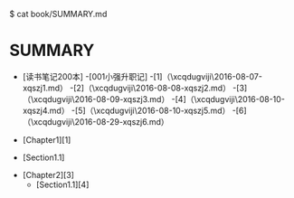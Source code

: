 $ cat book/SUMMARY.md 
# SUMMARY

- [读书笔记200本]
    -[001小强升职记]
        -[1]（\xcqdugviji\2016-08-07-xqszj1.md）
        -[2]（\xcqdugviji\2016-08-08-xqszj2.md）
        -[3]（\xcqdugviji\2016-08-09-xqszj3.md） 
        -[4]（\xcqdugviji\2016-08-10-xqszj4.md）
        -[5]（\xcqdugviji\2016-08-10-xqszj5.md）
        -[6]（\xcqdugviji\2016-08-29-xqszj6.md）

* [Chapter1][1]
- [Section1.1]
* [Chapter2][3]
	* [Section1.1][4]

